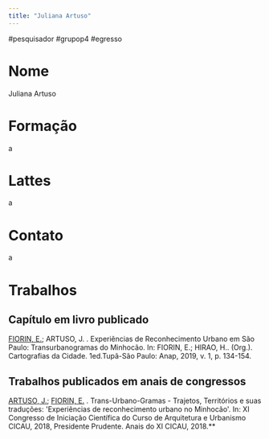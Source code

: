 ```yaml
---
title: "Juliana Artuso"
---
```


#pesquisador #grupop4 #egresso 

# Nome
Juliana Artuso
# Formação
a
# Lattes
a
# Contato
a
# Trabalhos

## Capítulo em livro publicado

[FIORIN, E.](http://lattes.cnpq.br/5599203800231511); ARTUSO, J. . Experiências de Reconhecimento Urbano em São Paulo: Transurbanogramas do Minhocão. In: FIORIN, E.; HIRAO, H.. (Org.). Cartografias da Cidade. 1ed.Tupã-São Paulo: Anap, 2019, v. 1, p. 134-154.

## Trabalhos publicados em anais de congressos

[ARTUSO, J.](http://lattes.cnpq.br/9860093314995862); [FIORIN, E.](http://lattes.cnpq.br/5599203800231511) . Trans-Urbano-Gramas - Trajetos, Territórios e suas traduções: 'Experiências de reconhecimento urbano no Minhocão'. In: XI Congresso de Iniciação Científica do Curso de Arquitetura e Urbanismo CICAU, 2018, Presidente Prudente. Anais do XI CICAU, 2018.**
